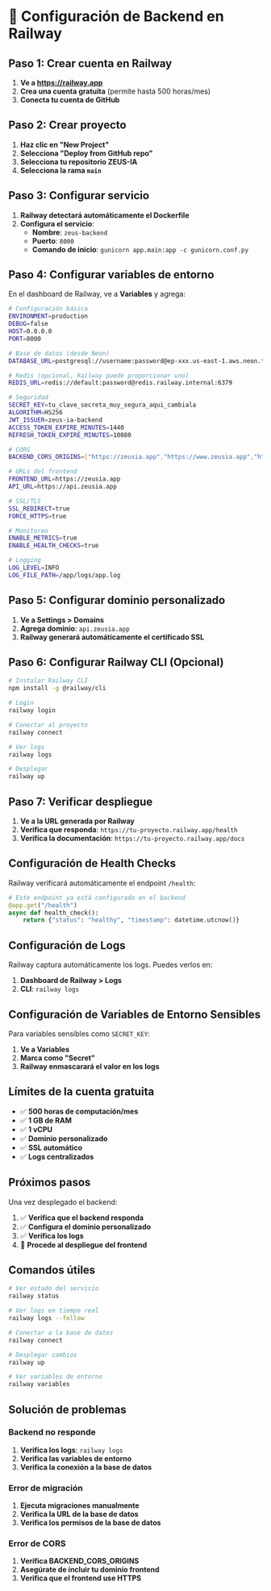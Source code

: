 # 🚂 Configuración de Backend en Railway

## Paso 1: Crear cuenta en Railway

1. **Ve a https://railway.app**
2. **Crea una cuenta gratuita** (permite hasta 500 horas/mes)
3. **Conecta tu cuenta de GitHub**

## Paso 2: Crear proyecto

1. **Haz clic en "New Project"**
2. **Selecciona "Deploy from GitHub repo"**
3. **Selecciona tu repositorio ZEUS-IA**
4. **Selecciona la rama `main`**

## Paso 3: Configurar servicio

1. **Railway detectará automáticamente el Dockerfile**
2. **Configura el servicio**:
   - **Nombre**: `zeus-backend`
   - **Puerto**: `8000`
   - **Comando de inicio**: `gunicorn app.main:app -c gunicorn.conf.py`

## Paso 4: Configurar variables de entorno

En el dashboard de Railway, ve a **Variables** y agrega:

```bash
# Configuración básica
ENVIRONMENT=production
DEBUG=false
HOST=0.0.0.0
PORT=8000

# Base de datos (desde Neon)
DATABASE_URL=postgresql://username:password@ep-xxx.us-east-1.aws.neon.tech/zeus_ia_prod?sslmode=require

# Redis (opcional, Railway puede proporcionar uno)
REDIS_URL=redis://default:password@redis.railway.internal:6379

# Seguridad
SECRET_KEY=tu_clave_secreta_muy_segura_aqui_cambiala
ALGORITHM=HS256
JWT_ISSUER=zeus-ia-backend
ACCESS_TOKEN_EXPIRE_MINUTES=1440
REFRESH_TOKEN_EXPIRE_MINUTES=10080

# CORS
BACKEND_CORS_ORIGINS=["https://zeusia.app","https://www.zeusia.app","https://api.zeusia.app"]

# URLs del frontend
FRONTEND_URL=https://zeusia.app
API_URL=https://api.zeusia.app

# SSL/TLS
SSL_REDIRECT=true
FORCE_HTTPS=true

# Monitoreo
ENABLE_METRICS=true
ENABLE_HEALTH_CHECKS=true

# Logging
LOG_LEVEL=INFO
LOG_FILE_PATH=/app/logs/app.log
```

## Paso 5: Configurar dominio personalizado

1. **Ve a Settings > Domains**
2. **Agrega dominio**: `api.zeusia.app`
3. **Railway generará automáticamente el certificado SSL**

## Paso 6: Configurar Railway CLI (Opcional)

```bash
# Instalar Railway CLI
npm install -g @railway/cli

# Login
railway login

# Conectar al proyecto
railway connect

# Ver logs
railway logs

# Desplegar
railway up
```

## Paso 7: Verificar despliegue

1. **Ve a la URL generada por Railway**
2. **Verifica que responda**: `https://tu-proyecto.railway.app/health`
3. **Verifica la documentación**: `https://tu-proyecto.railway.app/docs`

## Configuración de Health Checks

Railway verificará automáticamente el endpoint `/health`:

```python
# Este endpoint ya está configurado en el backend
@app.get("/health")
async def health_check():
    return {"status": "healthy", "timestamp": datetime.utcnow()}
```

## Configuración de Logs

Railway captura automáticamente los logs. Puedes verlos en:

1. **Dashboard de Railway > Logs**
2. **CLI**: `railway logs`

## Configuración de Variables de Entorno Sensibles

Para variables sensibles como `SECRET_KEY`:

1. **Ve a Variables**
2. **Marca como "Secret"**
3. **Railway enmascarará el valor en los logs**

## Límites de la cuenta gratuita

- ✅ **500 horas de computación/mes**
- ✅ **1 GB de RAM**
- ✅ **1 vCPU**
- ✅ **Dominio personalizado**
- ✅ **SSL automático**
- ✅ **Logs centralizados**

## Próximos pasos

Una vez desplegado el backend:

1. ✅ **Verifica que el backend responda**
2. ✅ **Configura el dominio personalizado**
3. ✅ **Verifica los logs**
4. 🚀 **Procede al despliegue del frontend**

## Comandos útiles

```bash
# Ver estado del servicio
railway status

# Ver logs en tiempo real
railway logs --follow

# Conectar a la base de datos
railway connect

# Desplegar cambios
railway up

# Ver variables de entorno
railway variables
```

## Solución de problemas

### Backend no responde
1. **Verifica los logs**: `railway logs`
2. **Verifica las variables de entorno**
3. **Verifica la conexión a la base de datos**

### Error de migración
1. **Ejecuta migraciones manualmente**
2. **Verifica la URL de la base de datos**
3. **Verifica los permisos de la base de datos**

### Error de CORS
1. **Verifica BACKEND_CORS_ORIGINS**
2. **Asegúrate de incluir tu dominio frontend**
3. **Verifica que el frontend use HTTPS**
